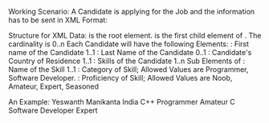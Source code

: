 Working Scenario:
A Candidate is applying for the Job and the information has to be sent in XML Format:

Structure for XML Data:
<profiles> is the root element.
<candidate> is the first child element of <profiles>. The cardinality is 0..n
Each Candidate will have the following Elements:
<firstName> 		: First name of the Candidate 1..1
<lastName> 		: Last Name of the Candidate 0..1
<country>			: Candidate's Country of Residence 1..1
<skills>			: Skills of the Candidate 1..n
Sub Elements of <skills>
<skillName>		: Name of the Skill 1..1
<skillCategory>		: Category of Skill; Allowed Values are Programmer, Software Developer.
<skillProficiency>	: Proficiency of Skill; Allowed Values are Noob, Amateur, Expert, Seasoned

An Example:
<profiles>
	<candidate>
		<firstName>Yeswanth</firstName>
		<lastName>Manikanta</lastName>
		<country>India</country>
		<skills>
			<skillName>C++</skillName>
			<skillCategory>Programmer</skillCategory>
			<skillProficiency>Amateur</skillProficiency>
		</skills>
		<skills>
			<skillName>C</skillName>
			<skillCategory>Software Developer</skillCategory>
			<skillProficiency>Expert</skillProficiency>
		</skills>
	</candidate>
<profiles>

